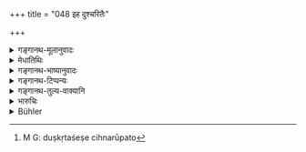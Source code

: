 +++
title = "048 इह दुश्चरितैः"

+++

<details><summary>गङ्गानथ-मूलानुवादः</summary>

Evil-minded men suffer disfigurement,—some from evil deeds committed during the present life and others from those committed in former lives.—(48)
</details>

<details><summary>मेधातिथिः</summary>

एतद् एवाह । **इह दुश्चरितैः केचिद्** अस्मिन् जन्मनि प्रतिषिद्धाचरणैः । तथा **पूर्वकृतैः** कर्मभिस् तथोक्तं प्राक् । स इदानीं **रूपविपर्यय**प्रपञ्चो दुष्कृतशेषचिह्नरूपतो[^६४] ऽनुक्रम्यते ॥ ११.४८ ॥


[^६४]:
     M G: duṣkṛtaśeṣe cihnarūpato
</details>

<details><summary>गङ्गानथ-भाष्यानुवादः</summary>

What has been explained above is made clear now.

‘*Some from evil deeds committed during the present life*’—*i.e*., by doing forbidden acts in their present birth.

‘*By those committed in former lives*’—as explained above.

It is this ‘*disfigurement*,’ as indicative of past sins that is now described in detail.—(48)
</details>

<details><summary>गङ्गानथ-टिप्पन्यः</summary>

This verse is quoted in *Prāyaścittaviveka*, (p. 6).
</details>

<details><summary>गङ्गानथ-तुल्य-वाक्यानि</summary>

**(verses 11.48-52)**

\[See below.—12.53 *et seq*.\]

*Vaśiṣṭha* (20.43-44).—‘They quote the following:—“Hear how the bodies
of those who, having committed various crimes, died a long time ago, and
were horn again, are marked:—A thief will have deformed nails, the
murderer of a Brāhmaṇa will he afflicted with white leprosy; he who has
drunk wine will have black teeth, and the violator of the Guru’s bed
will suffer from skin-diseases.”’

*Vaśiṣṭha* (20.6).—‘The man with deformed nails or black teeth should
perform the *Kṛcchra* penance of twelve days’ duration.’

*Viṣṇu* (45.1-33).—‘After having undergone the torments in the hells,
and having passed through the animal bodies, the sinners are born as
human beings with the following marks:—A criminal of the highest degree
shall have leprosy; a slayer of a Brāhmaṇa, consumption; a wine-drinker,
black teeth; a stealer of gold (belonging to a Brāhmaṇa), deformed
nails; a violator of his spiritual teacher’s bed a disease of the skin;
a calumniator, a stinking nose; a malicious informer, stinking breath; a
stealer of grain, a limb too little; one who steals by mixing (*i.e*.,
by taking good grain and replacing the same amount of bad grain in its
stead), a limb too much; a stealer of food, dyspepsia; a stealer of
words, dumbness; a stealer of clothes, white leprosy; a stealer of
horses, lameness; one who pronounces an execration against a God or a
Brāhmaṇa, dumbness; a poisoner, a stammering tongue; an incendiary,
madness; one disobedient to a Guru (father), the falling sickness; the
killer of a cow, blindness; the stealer of a lamb, the same; one who has
extinguished a lamp, blindness with one eye; a seller of tin, chowries,
or lead, is born a dyer of cloth; a seller of (horses or other) animals
whose foot is not cloven, is born a hunter: one who eats the food of a
person born from adulterous intercourse, is born as a man who suffers
his mouth to he abused; a thief (of other property than gold), is born a
bard; a usurer becoms epileptic; one who eats dainties alone, shall have
rheumatics; the breaker of a convention, a bald head; the breaker of a
vow of chastity, swelled legs; one who deprives another of his
subsistence, shall be poor; one who injures another (without
provocation), shall have an incurable illness. Thus according to their
particular sins, are men born, marked by evil-signs, sick, blind,
hump-backed, halting, one-eyed; others as dwarfs, or deaf, or dumb,
feeble-bodied (eunuchs, whitlows, and others). Therefore must penances
be performed by all means.’

*Yājñavalkya* (3.209-215).—‘The Brāhmaṇa slayer becomes consumptive, the
wine-drinker has black teeth, the gold stealer has deformed nails; the
violator of the Guru’s bed suffers from skin diseases; the stealer of
food becomes dyspeptic; the stealer of words, dumb; the mixer of grains
has a limb too many; the back-biter has stinking nostrils; the stealer
of sesamum becomes the oil-drinking animal; calumniator has stinking
mouth; one who has intercourse with another’s wife and one who steals a
Brāhmaṇa’s property becomes a Brahmarākṣasa in a desolate forest; those
who steal gems are born in low castes; one who steals clothes suffers
from white leprosy.’
</details>

<details><summary>भारुचिः</summary>

एवं च œऊर्वकृताद् एव कर्मणो ऽभ्युदयप्रत्यव्याव् इति यत् सांख्यैर् उच्यते तद् अवसन्नम् । सो ऽयम् अधुनाकुशलकर्मनिमित्तो रूपविपर्ययप्रपञ्चो ऽनुक्रम्यते प्रायश्चित्तानुष्ठानशेषतया ॥ ११.४७ ॥
</details>

<details><summary>Bühler</summary>

048	Some wicked men suffer a change of their (natural) appearance in consequence of crimes committed in this life, and some in consequence of those committed in a former (existence).
</details>
